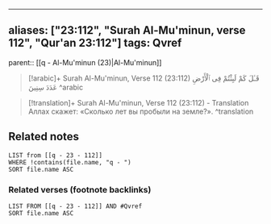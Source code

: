 
---
aliases: ["23:112", "Surah Al-Mu'minun, verse 112", "Qur'an 23:112"]
tags: Qvref
---

parent:: [[q - Al-Mu'minun (23)|Al-Mu'minun]]

> [!arabic]+ Surah Al-Mu'minun, Verse 112 (23:112)
> <span class="quran-arabic">قَـٰلَ كَمْ لَبِثْتُمْ فِى ٱلْأَرْضِ عَدَدَ سِنِينَ</span>
^arabic

> [!translation]+ Surah Al-Mu'minun, Verse 112 (23:112) - Translation
> Аллах скажет: «Сколько лет вы пробыли на земле?».
^translation



## Related notes
```dataview
LIST from [[q - 23 - 112]]
WHERE !contains(file.name, "q - ")
SORT file.name ASC
```

### Related verses (footnote backlinks)
```dataview
LIST FROM [[q - 23 - 112]] AND #Qvref
SORT file.name ASC
```

